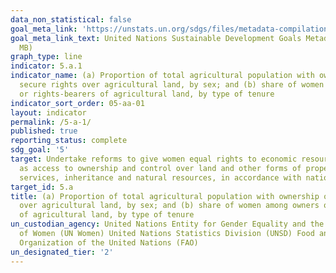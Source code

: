 ```yaml
---
data_non_statistical: false
goal_meta_link: 'https://unstats.un.org/sdgs/files/metadata-compilation/Metadata-Goal-5.pdf '
goal_meta_link_text: United Nations Sustainable Development Goals Metadata (PDF 4.0
  MB)
graph_type: line
indicator: 5.a.1
indicator_name: (a) Proportion of total agricultural population with ownership or
  secure rights over agricultural land, by sex; and (b) share of women among owners
  or rights-bearers of agricultural land, by type of tenure
indicator_sort_order: 05-aa-01
layout: indicator
permalink: /5-a-1/
published: true
reporting_status: complete
sdg_goal: '5'
target: Undertake reforms to give women equal rights to economic resources, as well
  as access to ownership and control over land and other forms of property, financial
  services, inheritance and natural resources, in accordance with national laws
target_id: 5.a
title: (a) Proportion of total agricultural population with ownership or secure rights
  over agricultural land, by sex; and (b) share of women among owners or rights-bearers
  of agricultural land, by type of tenure
un_custodian_agency: United Nations Entity for Gender Equality and the Empowerment
  of Women (UN Women) United Nations Statistics Division (UNSD) Food and Agriculture
  Organization of the United Nations (FAO)
un_designated_tier: '2'
---
```

